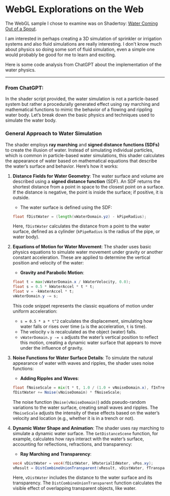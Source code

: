 # WebGL Explorations on the Web
The WebGL sample I chose to examine was on Shadertoy: [Water Coming Out of a Spout](https://www.shadertoy.com/view/lsXGzH).

I am interested in perhaps creating a 3D simulation of sprinkler or irrigation systems and also fluid simulations are really interesting. I don't know much about physics so doing some sort of fluid simulation, even a simple one would probably be good for me to learn and exciting. 

Here is some code analysis from ChatGPT about the implementation of the water physics.

---
### From ChatGPT:
In the shader script provided, the water simulation is not a particle-based system but rather a procedurally generated effect using ray marching and mathematical functions to mimic the behavior of a flowing and rippling water body. Let’s break down the basic physics and techniques used to simulate the water body.

### General Approach to Water Simulation

The shader employs **ray marching** and **signed distance functions (SDFs)** to create the illusion of water. Instead of simulating individual particles, which is common in particle-based water simulations, this shader calculates the appearance of water based on mathematical equations that describe the water’s surface and behavior. Here’s how it works:

1. **Distance Fields for Water Geometry**: 
   The water surface and volume are described using a **signed distance function** (SDF). An SDF returns the shortest distance from a point in space to the closest point on a surface. If the distance is negative, the point is inside the surface; if positive, it is outside.

   - The water surface is defined using the SDF:
   ```glsl
   float fDistWater = (length(vWaterDomain.yz) - kPipeRadius);
   ```
   Here, `fDistWater` calculates the distance from a point to the water surface, defined as a cylinder (`kPipeRadius` is the radius of the pipe, or water body).

2. **Equations of Motion for Water Movement**:
   The shader uses basic physics equations to simulate water movement under gravity or another constant acceleration. These are applied to determine the vertical position and velocity of the water:

   - **Gravity and Parabolic Motion**:
   ```glsl
   float t = max(vWaterDomain.x / kWaterVelocity, 0.0);
   float s = 0.5 * kWaterAccel * t * t;
   float v = -kWaterAccel * t;
   vWaterDomain.y -= s;
   ```
   This code snippet represents the classic equations of motion under uniform acceleration:
   - `s = 0.5 * a * t^2` calculates the displacement, simulating how water falls or rises over time (`a` is the acceleration, `t` is time).
   - The velocity `v` is recalculated as the object (water) falls.
   - `vWaterDomain.y -= s` adjusts the water’s vertical position to reflect this motion, creating a dynamic water surface that appears to move under the influence of gravity.

3. **Noise Functions for Water Surface Details**:
   To simulate the natural appearance of water with waves and ripples, the shader uses noise functions:

   - **Adding Ripples and Waves**:
   ```glsl
   float fNoiseScale = mix(t * t, 1.0 / (1.0 + vNoiseDomain.x), fInTrench) * kWaterNoiseScale;
   fDistWater += Noise(vNoiseDomain) * fNoiseScale;
   ```
   The noise function (`Noise(vNoiseDomain)`) adds pseudo-random variations to the water surface, creating small waves and ripples. The `fNoiseScale` adjusts the intensity of these effects based on the water’s velocity and location (e.g., whether it is in a trench or not).

4. **Dynamic Water Shape and Animation**:
   The shader uses ray marching to simulate a dynamic water surface. The `GetDistanceScene` function, for example, calculates how rays interact with the water’s surface, accounting for reflections, refractions, and transparency:

   - **Ray Marching and Transparency**:
   ```glsl
   vec4 vDistWater = vec4(fDistWater, kMaterialIdWater, vPos.xy);        
   vResult = DistCombineUnionTransparent(vResult, vDistWater, fTransparentScale);
   ```
   Here, `vDistWater` includes the distance to the water surface and its transparency. The `DistCombineUnionTransparent` function calculates the visible effect of overlapping transparent objects, like water.